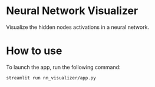 # Neural Network Visualizer
Visualize the hidden nodes activations in a neural network.

# How to use

To launch the app,  run the following command:

`streamlit run nn_visualizer/app.py `


